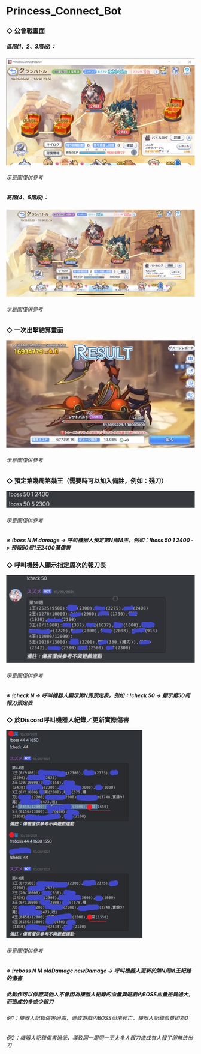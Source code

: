 # Princess_Connect_Bot

### ◇ 公會戰畫面
##### 低階(1、2、3階段)：
![alt text][image2]
###### 示意圖僅供參考
##### 高階(4、5階段)：
![alt text][image1]
###### 示意圖僅供參考

### ◇ 一次出擊結算畫面
![alt text][image6]
###### 示意圖僅供參考

### ◇ 預定第幾周第幾王（需要時可以加入備註，例如：殘刀）
![alt text][image3]
###### 示意圖僅供參考
##### ※ !boss N M damage -> 呼叫機器人預定第N周M王，例如：!boss 50 1 2400 -> 預報50周1王2400萬傷害

### ◇ 呼叫機器人顯示指定周次的報刀表
![alt text][image4]
###### 示意圖僅供參考
##### ※ !check N -> 呼叫機器人顯示第N周預定表，例如：!check 50 -> 顯示第50周報刀預定表

### ◇ 於Discord呼叫機器人紀錄／更新實際傷害
![alt text][image5]
###### 示意圖僅供參考
##### ※ !reboss N M oldDamage newDamage -> 呼叫機器人更新於第N周M王紀錄的傷害

##### 此動作可以保證其他人不會因為機器人紀錄的血量與遊戲內BOSS血量差異過大，而造成的多或少報刀
###### 例1：機器人記錄傷害過高，導致遊戲內BOSS尚未死亡，機器人記錄血量卻為0
###### 例2：機器人記錄傷害過低，導致同一周同一王太多人報刀造成有人報了卻無法出刀

[image1]: https://github.com/YuyuNagi/Princess_Connect_Bot/blob/main/image1.png?raw=true
[image2]: https://github.com/YuyuNagi/Princess_Connect_Bot/blob/main/image2.png?raw=true
[image3]: https://github.com/YuyuNagi/Princess_Connect_Bot/blob/main/image3.png?raw=true
[image4]: https://github.com/YuyuNagi/Princess_Connect_Bot/blob/main/image4.png?raw=true
[image5]: https://github.com/YuyuNagi/Princess_Connect_Bot/blob/main/image5.png?raw=true
[image6]: https://github.com/YuyuNagi/Princess_Connect_Bot/blob/main/image6.png?raw=true
